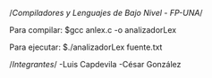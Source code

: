 /*Compiladores y Lenguajes de Bajo Nivel - FP-UNA*/

Para compilar: $gcc anlex.c -o analizadorLex

Para ejecutar: $./analizadorLex fuente.txt

/*Integrantes*/
-Luis Capdevila
-César González
